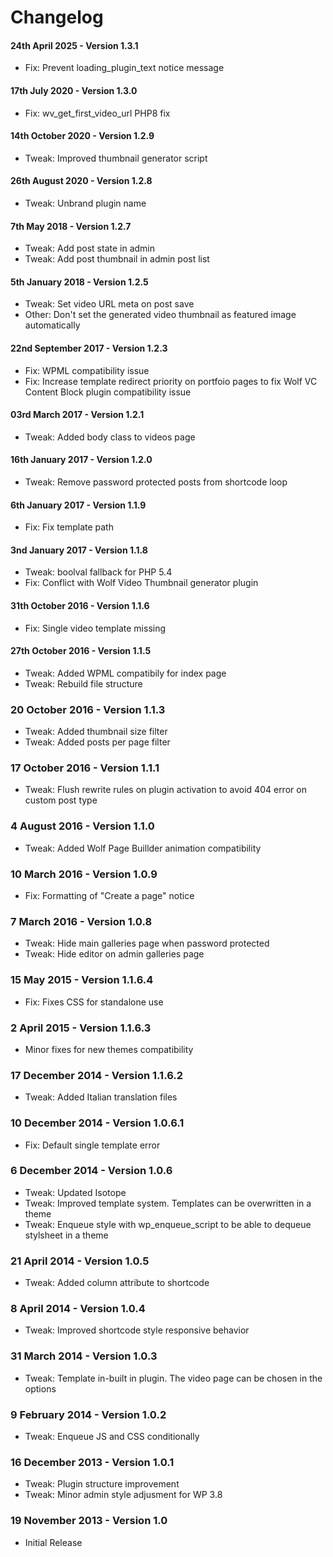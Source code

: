 # Changelog

#### 24th April 2025 - Version 1.3.1

-   Fix: Prevent loading_plugin_text notice message

#### 17th July 2020 - Version 1.3.0

-   Fix: wv_get_first_video_url PHP8 fix

#### 14th October 2020 - Version 1.2.9

-   Tweak: Improved thumbnail generator script

#### 26th August 2020 - Version 1.2.8

-   Tweak: Unbrand plugin name

#### 7th May 2018 - Version 1.2.7

-   Tweak: Add post state in admin
-   Tweak: Add post thumbnail in admin post list

#### 5th January 2018 - Version 1.2.5

-   Tweak: Set video URL meta on post save
-   Other: Don't set the generated video thumbnail as featured image automatically

#### 22nd September 2017 - Version 1.2.3

-   Fix: WPML compatibility issue
-   Fix: Increase template redirect priority on portfoio pages to fix Wolf VC Content Block plugin compatibility issue

#### 03rd March 2017 - Version 1.2.1

-   Tweak: Added body class to videos page

#### 16th January 2017 - Version 1.2.0

-   Tweak: Remove password protected posts from shortcode loop

#### 6th January 2017 - Version 1.1.9

-   Fix: Fix template path

#### 3nd January 2017 - Version 1.1.8

-   Tweak: boolval fallback for PHP 5.4
-   Fix: Conflict with Wolf Video Thumbnail generator plugin

#### 31th October 2016 - Version 1.1.6

-   Fix: Single video template missing

#### 27th October 2016 - Version 1.1.5

-   Tweak: Added WPML compatibily for index page
-   Tweak: Rebuild file structure

### 20 October 2016 - Version 1.1.3

-   Tweak: Added thumbnail size filter
-   Tweak: Added posts per page filter

### 17 October 2016 - Version 1.1.1

-   Tweak: Flush rewrite rules on plugin activation to avoid 404 error on custom post type

### 4 August 2016 - Version 1.1.0

-   Tweak: Added Wolf Page Buillder animation compatibility

### 10 March 2016 - Version 1.0.9

-   Fix: Formatting of "Create a page" notice

### 7 March 2016 - Version 1.0.8

-   Tweak: Hide main galleries page when password protected
-   Tweak: Hide editor on admin galleries page

### 15 May 2015 - Version 1.1.6.4

-   Fix: Fixes CSS for standalone use

### 2 April 2015 - Version 1.1.6.3

-   Minor fixes for new themes compatibility

### 17 December 2014 - Version 1.1.6.2

-   Tweak: Added Italian translation files

### 10 December 2014 - Version 1.0.6.1

-   Fix: Default single template error

### 6 December 2014 - Version 1.0.6

-   Tweak: Updated Isotope
-   Tweak: Improved template system. Templates can be overwritten in a theme
-   Tweak: Enqueue style with wp_enqueue_script to be able to dequeue stylsheet in a theme

### 21 April 2014 - Version 1.0.5

-   Tweak: Added column attribute to shortcode

### 8 April 2014 - Version 1.0.4

-   Tweak: Improved shortcode style responsive behavior

### 31 March 2014 - Version 1.0.3

-   Tweak: Template in-built in plugin. The video page can be chosen in the options

### 9 February 2014 - Version 1.0.2

-   Tweak: Enqueue JS and CSS conditionally

### 16 December 2013 - Version 1.0.1

-   Tweak: Plugin structure improvement
-   Tweak: Minor admin style adjusment for WP 3.8

### 19 November 2013 - Version 1.0

-   Initial Release
